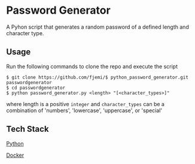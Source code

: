 # Password Generator
A Pyhon script that generates a random password of a defined length and 
character type.


## Usage
Run the following commands to clone the repo and execute the script
```
$ git clone https://github.com/fjemi/$ python_password_generator.git 
passwordgenerator
$ cd passwordgenerator
$ python password_generator.py <length> "[<character_types>]"
```
where length is a positive ```integer``` and ```character_types``` can be a 
combination of 'numbers', 'lowercase', 'uppercase', or 'special'


## Tech Stack
[Python](https://pyhon.org)

[Docker](https://docker.com)
